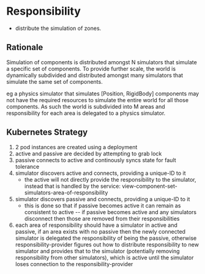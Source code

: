 # Responsibility
* distribute the simulation of zones.

## Rationale
Simulation of components is distributed amongst N simulators that simulate a specific set of components. To provide further scale, the world is dynamically subdivided and distributed amongst many simulators that simulate the same set of components.

eg a physics simulator that simulates [Position, RigidBody] components may not have the required resources to simulate the entire world for all those components. As such the world is subdivided into M areas and responsibility for each area is delegated to a physics simulator.

## Kubernetes Strategy
1. 2 pod instances are created using a deployment
2. active and passive are decided by attempting to grab lock 
3. passive connects to active and continously syncs state for fault tolerance
4. simulator discovers active and connects, providing a unique-ID to it
    * the active will not directly provide the responsibility to the simulator, instead that is handled by the service: view-component-set-simulators-area-of-responsibility
5. simulator discovers passive and connects, providing a unique-ID to it
    * this is done so that if passive becomes active it can remain as consistent to active -- if passive becomes active and any simulators disconnect then those are removed from their responsibilities
6. each area of responsibility should have a simulator in active and passive, if an area exists with no passive then the newly connected simulator is delegated the responsibility of being the passive, otherwise responsibility-provider figures out how to distribute responsibility to new simulator and provides that to the simulator (potentially removing responsibility from other simulators), which is active until the simulator loses connection to the responsibility-provider
